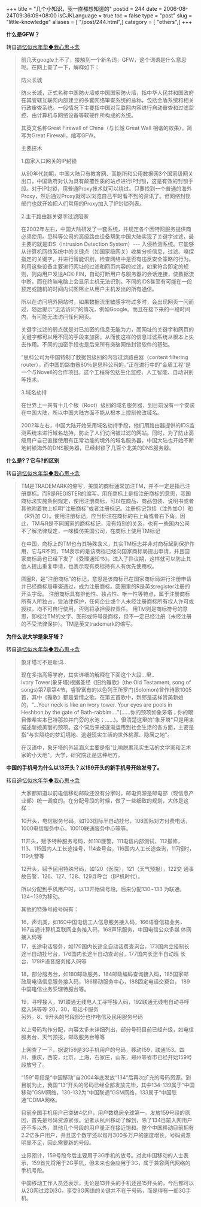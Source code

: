 +++
title = "几个小知识，我一直都想知道的"
postid = 244
date = 2006-08-24T09:36:09+08:00
isCJKLanguage = true
toc = false
type = "post"
slug = "little-knowledge"
aliases = [ "/post/244.html",]
category = [ "others",]
+++


**什么是GFW？**

转自[追忆似水年华◆我心思→念](http://sandbox.uuzone.com/blog/uu_bdtzhma/111150.htm)

> 前几天google上不了，接触到一个新名词，GFW，这个词语是什么意思呢。在网上查了一下，解释如下：
>
> 防火长城
>
> 防火长城，正式名称中国防火墙或中国国家防火墙，指中华人民共和国政府在其管辖互联网内部建立的多套网络审查系统的总称，包括金盾系统和相关行政审查系统。一般情况下主要指中国对互联网内容进行自动审查和过滤监控、由计算机与网络设备等软硬件所构成的系统。
>
> 其英文名称Great Firewall of China（与长城 Great Wall
> 相谐的效果），简写为Great Firewall，缩写GFW。
>
> <!--more-->
>
> 主要技术
>
> 1.国家入口网关的IP封锁
>
> 从90年代初期，中国大陆只有教育网、高能所和公用数据网3个国家级网关出口，中国政府对认为具有颠覆性质的站点进行IP封锁，这是有效的封锁手段。对于IP封锁，用普通Proxy技术就可以绕过。只要找到一个普通的海外Proxy，然后通过Proxy就可以浏览自己平时看不到的资讯了。但网络封锁部门也就开始把人们常用的Proxy加入了IP封锁列表。
>
> 2.主干路由器关键字过滤阻断
>
> 在2002年左右，中国大陆研发了一套系统，并规定各个因特网服务提供商必须使用。思科等公司的高级路由设备帮助中国大陆实现了关键字过滤，最主要的就是IDS（Intrusion
> Detection System）---
> 入侵检测系统。它能够从计算机网络系统中的关键点（如国家级网关）收集分析信息，过滤、嗅探指定的关键字，并进行智能识别，检查网络中是否有违反安全策略的行为。利用这些设备主要进行网址的过滤和网页内容的过滤，如果符合即定的规则，则向用户发送ACK-FIN，自动打断用户与服务器的会话连接，使数据流中断，而在终端电脑上会显示主机无法识别。不同的IDS甚至有可能在一段预定或随机的时间内试图阻止从用户主机发出的所有通信。
>
> 所以在访问境外网站时，如果数据流里敏感字符过多时，会出现网页一闪而过，随后提示“无法访问”的情况，例如Google。而且在接下来的一段时间内，有可能无法访问任何网页。
>
> 关键字过滤的弱点就是对已加密的信息无能为力，而网址的关键字和网页的关键字都可以用不同的手段来加密，从而使这样的信息过滤系统从根本上失去作用。不同的加密手段也是后来所有突破网络封锁软件的基础。
>
> “思科公司为中国特制了数据包级别的内容过滤路由器（content filtering
> router），而中国的路由器80％是思科公司的。”正在进行中的“金盾工程”是一个与Novell的合作项目。这个工程将包括生化监控、人工智能、自动识别等技术。
>
> 3.域名劫持
>
> 在世界上一共有十几个根（Root）级别的域名服务器，到目前没有一个安装在中国大陆，所以中国大陆方面不能从根本上控制修改域名。
>
> 2002年左右，中国大陆开始采用域名劫持手段，他们用路由器提供的IDS监测系统来进行域名劫持，防止了人们访问被过滤的网站。同时，为了防止高级用户自己直接使用有正常功能的境外的域名服务器，中国大陆也开始不断地封锁海外的DNS服务器，已经封锁了几百个北美的DNS服务器。

**什么是?？它与?的区别**

转自[追忆似水年华◆我心思→念](http://sandbox.uuzone.com/blog/uu_bdtzhma/113485.htm)

> TM是TRADEMARK的缩写，美国的商标通常加注TM，并不一定是指已注册商标。而R是REGISTER的缩写，用在商标上是指注册商标的意思，我国商标法实施条例规定，使用注册商标，可以在商品、商品包装、说明书或者其他附着物上标明“注册商标”或者注册标记。注册标记包括（注外加○）和（R外加
> ○）。使用注册标记，应当标注在商标的右上角或者右下角。因此，TM与R是不同国家的商标标记，没有特别的关系，也有一些国内公司不了解法律规定，一味模仿美国公司，在商标上使用TM标记
>
> 在中国，商标上的TM也有其特殊含义，其实TM标志并非对商标起到保护作用，它与R不同，TM表示的是该商标已经向国家商标局提出申请，并且国家商标局也已经下发了《受理通知书》，进入了异议期，这样就可以防止其他人提出重复申请，也表示现有商标持有人有优先使用权。
>
> 圆圈R，是“注册商标”的标记，意思是该商标已在国家商标局进行注册申请并已经商标局审查通过，成为注册商标。圆圈里的R是英文register注册的开头字母。
> 注册商标具有排他性、独占性、唯一性等特点，属于注册商标所有人所独占，受法律保护，任何企业或个人未经注册商标所有权人许可或授权，均不可自行使用，否则将承担侵权责任。
> 用TM则是商标符号的意思，即标注TM的文字、图形或符号是商标，但不一定已经注册（未经注册的不受法律保护）。TM是英文trademark的缩写。

**为什么说大学是象牙塔？**

转自[追忆似水年华◆我心思→念](http://sandbox.uuzone.com/blog/uu_bdtzhma/113950.htm)

> 象牙塔可不是新词..
>
> 现在多指高等学府，其实详细的解释在下面这个大段...里..  
>  Ivory Tower(象牙塔)根据圣经《旧约雅歌》(the Old Testament, song of
> songs)第7章第4节，睿智富有的以色列王所罗门(Solomon)曾作诗歌1005首，其中《雅歌》都是爱情之歌。在第五首歌中，新郎是这样赞美新娘的，"…Your
> neck is like an ivory tower. Your eyes are pools in Heshbon,by the
> gate of
> Bath-rabbim…."(……你的颈项如象牙塔；你的眼目像希实本巴特那拉并门旁的水池；……)。很清楚这里的"象牙塔"只是用来描述新娘美丽的颈项。这个词后来被逐渐运用到社会生活的各方面，主要是指"与世隔绝的梦幻境地、逃避现实生活的世外桃源、隐居之地"。
>
> 在汉语中，象牙塔的外延涵义主要是指"比喻脱离现实生活的文学家和艺术家的小天地"。大学，研究院正是这种地方。

**中国的手机号为什么以13开头？以159开头的新手机号开始发号了。**

转自[追忆似水年华◆我心思→念](http://sandbox.uuzone.com/blog/uu_bdtzhma/114331.htm)

> 大家都知道以前电信移动邮政还没有分家时，邮电资源是邮电部（现信息产业部）统一调度的。在分配号段的时候，做了一些细致的规划，大体是这样：
>
> 10开头，电信服务号码，如103国际半自动挂号，108国际对方付费电话，1000电信服务中心，10010联通服务中心等等。
>
> 11开头，赋予特种服务号码，如110匪警，111电信内部测试，112报修，
> 113、115国内人工长途挂号，114查号台，116国内人工长途查询，117报时，119火警等
>
> 12开头，赋予民用特殊号码，如120（医院），121（天气预报），122交
> 通事故告警，126、127、128、129寻呼台（BP机时代）。
>
> 所以分配到手机用户时，以13开始做号段。后来分配130\~133
> 为联通，134\~139为移动。
>
> 其他的特殊号段号码有：
>
> 16，声讯类，如160中国电信工人信息服务接入码，166语音信箱业务，
> 167吉通计算机互联网业务接入码，168声讯服务，中国电信公众多媒
> 体网接入码等   
>  17，长途电话服务，如170国内长途全自动话费查询台，173国内立接制长
> 途半自动挂号台，176国内长途半自动查询台，177国内长途半自动班
> 长台，179IP语音服务接入码等
>
> 18，部分服务台，如180邮政服务，184邮政编码查询接入码，185国家邮
> 政局电话信息服务接入码，186移动服务中心，188固定电话交费台，
> 189中国电信业务受理特服台等。
>
> 19，寻呼接入，191联通无线电人工寻呼接入码，192联通无线电自动寻呼
> 接入码等等 20，30，电话卡服务  
>  另外，8、9开头的号段部分也作电信及民用服务号码
>
> 以上号码均作分配，内容太多未详细列出，部分号码目前已经升级，如电信服务台，天气预报，邮政服务台等等
>
> 上网查了一下，据说159是3G手机用户的号码，移动159，联通153。四川，重庆，西安，北京，上海，石家庄，山东，郑州等省市已经开始159号段放号了。
>
> “159”号段是“中国移动”自2004年底发放“134”后再次扩充的号码资源。到目前为止，我国“13”开头的号码已经全部发放完毕，其中134-139属于“中国移动”GSM网络，130-132为“中国联通”GSM网络，133属于“中国联通”CDMA网络。
>
> 目前全国手机用户已突破4亿户，用户数稳居全球第一。发放159号段的原因，首先是号码资源紧张。记者从杭州移动了解到，除了134目前入网用户还不多以外，其他几个号段的用户量正在接近饱和。整个中国移动目前拥有2.2亿多户用户，并且这个数字还以每月300多万户的速度增长，号码资源明显不足，因此需要新的号段。
>
> 业界预计，159号段今后主要用于3G手机的放号。对此中国移动的人士表示，159首先将用于2G手机，但未来也会应用于3G，属于兼容两代网络的手机号段。
>
> 中国移动工作人员还表示，无论是13开头的手机还是15开头的，今后都可以从2G网过渡到3G，享受3G网络的关键并不在于号码，而是得有一部3G手机。

